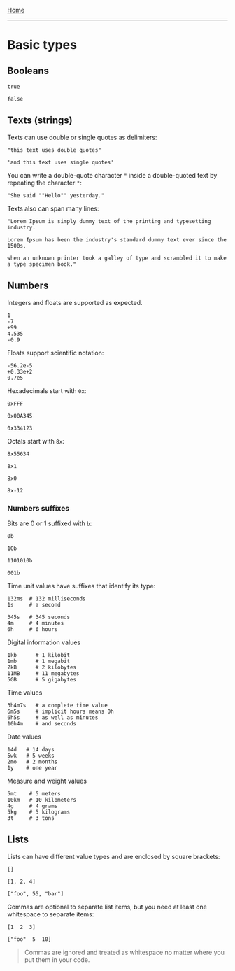[Home](../README.md)

---

# Basic types

## Booleans

```
true

false
```


## Texts (strings)

Texts can use double or single quotes as delimiters:

```
"this text uses double quotes"

'and this text uses single quotes'
```

You can write a double-quote character `"` inside a double-quoted text by repeating the character `"`:

```
"She said ""Hello"" yesterday."
```

Texts also can span many lines:

```
"Lorem Ipsum is simply dummy text of the printing and typesetting industry.

Lorem Ipsum has been the industry's standard dummy text ever since the 1500s,

when an unknown printer took a galley of type and scrambled it to make a type specimen book."
```

## Numbers

Integers and floats are supported as expected.

```
1
-7
+99
4.535
-0.9
```

Floats support scientific notation:

```
-56.2e-5
+0.33e+2
0.7e5
```

Hexadecimals start with `0x`:

```
0xFFF

0x00A345

0x334123
```

Octals start with `8x`:

```
8x55634

8x1

8x0

8x-12
```


### Numbers suffixes

Bits are 0 or 1 suffixed with `b`:

```
0b

10b

1101010b

001b
```

Time unit values have suffixes that identify its type:

```
132ms  # 132 milliseconds
1s     # a second

345s   # 345 seconds
4m     # 4 minutes
6h     # 6 hours
```


Digital information values

```
1kb      # 1 kilobit
1mb      # 1 megabit
2kB      # 2 kilobytes
11MB     # 11 megabytes
5GB      # 5 gigabytes
```

Time values

```
3h4m7s   # a complete time value
6m5s     # implicit hours means 0h
6h5s     # as well as minutes
10h4m    # and seconds
```

Date values

```
14d   # 14 days
5wk   # 5 weeks
2mo   # 2 months
1y    # one year
```

Measure and weight values

```
5mt    # 5 meters
10km   # 10 kilometers
4g     # 4 grams
5kg    # 5 kilograms
3t     # 3 tons
```


## Lists
Lists can have different value types and are enclosed by square brackets:

```
[]

[1, 2, 4]

["foo", 55, "bar"]

```

Commas are optional to separate list items, but you need at least one whitespace to separate items:

```
[1  2  3]

["foo"  5  10]
```

> Commas are ignored and treated as whitespace no matter where you put them in your code.